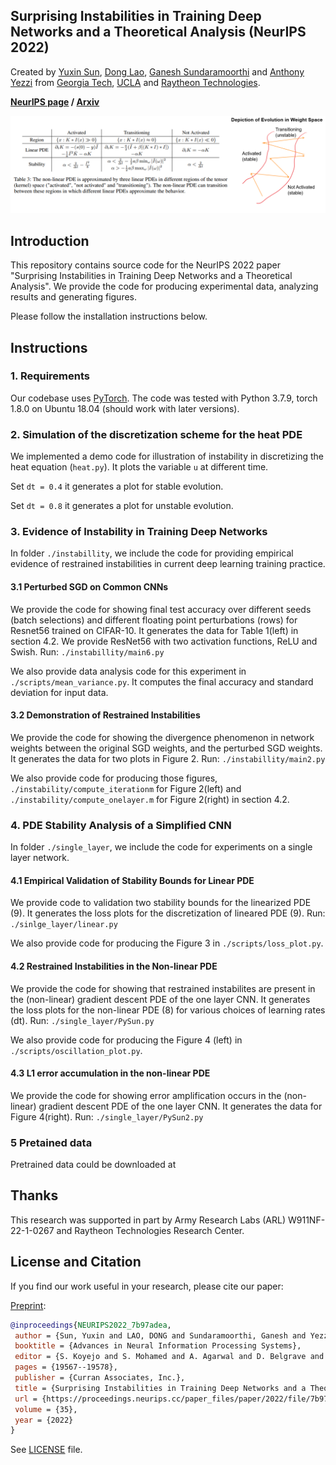 Surprising Instabilities in Training Deep Networks and a Theoretical Analysis (NeurIPS 2022)
---
Created by [Yuxin Sun](https://www.linkedin.com/in/yuxin-sun-972960140/), [Dong Lao](https://www.linkedin.com/in/lao-dong-97b338b0/), [Ganesh Sundaramoorthi](http://www.ganeshsun.com/index.html) and [Anthony Yezzi](https://ece.gatech.edu/directory/anthony-joseph-yezzi) from [Georgia Tech](https://www.gatech.edu/), [UCLA](https://www.ucla.edu/) and [Raytheon Technologies](https://www.rtx.com/).

__[NeurIPS page](https://proceedings.neurips.cc/paper_files/paper/2022/hash/7b97adeafa1c51cf65263459ca9d0d7c-Abstract-Conference.html) / [Arxiv](https://arxiv.org/abs/2206.02001)__

![Demo](fig/demo.png)

## Introduction
This repository contains source code for the NeurIPS 2022 paper "Surprising Instabilities in Training Deep Networks and a Theoretical Analysis".
We provide the code for producing experimental data, analyzing results and generating figures.

Please follow the installation instructions below.

## Instructions

### 1. Requirements

Our codebase uses [PyTorch](https://pytorch.org/).
The code was tested with Python 3.7.9, torch 1.8.0 on Ubuntu 18.04 (should work with later versions).

###  2. Simulation of the discretization scheme for the heat PDE

We implemented a demo code for illustration of instability in discretizing the heat equation (`heat.py`). 
It plots the variable `u` at different time.

Set `dt = 0.4` it generates a plot for stable evolution.

Set `dt = 0.8` it generates a plot for unstable evolution.


### 3. Evidence of Instability in Training Deep Networks
In folder `./instabillity`, we include the code for providing empirical evidence of restrained instabilities in current deep learning training practice. 
#### 3.1 Perturbed SGD on Common CNNs

We provide the code for showing final test accuracy over different seeds (batch selections) and different floating
point perturbations (rows) for Resnet56 trained on CIFAR-10. It generates the data for Table 1(left) in section 4.2. 
We provide ResNet56 with two activation functions, ReLU and Swish. Run:
```./instabillity/main6.py```

We also provide data analysis code for this experiment in `./scripts/mean_variance.py`. It computes the final accuracy and standard deviation for input data.

#### 3.2 Demonstration of Restrained Instabilities

We provide the code for showing the divergence phenomenon in network weights between the original SGD weights, and the perturbed SGD weights.
It generates the data for two plots in Figure 2. Run:
```./instabillity/main2.py```

We also provide code for producing those figures, `./instability/compute_iterationm` for Figure 2(left) and `./instability/compute_onelayer.m` for Figure 2(right) in section 4.2.

### 4. PDE Stability Analysis of a Simplified CNN
In folder `./single_layer`, we include the code for experiments on a single layer network.
#### 4.1 Empirical Validation of Stability Bounds for Linear PDE
We provide code to validation two stability bounds for the linearized PDE (9). It generates the loss plots for the
discretization of lineared PDE (9). Run:
```./sinlge_layer/linear.py```

We also provide code for producing the Figure 3 in `./scripts/loss_plot.py`.

#### 4.2 Restrained Instabilities in the Non-linear PDE
We provide the code for showing that restrained instabilites are present in the (non-linear) gradient descent PDE of the one layer CNN.
It generates the loss plots for the non-linear PDE (8) for various choices of learning rates (dt). Run:
```./single_layer/PySun.py```

We also provide code for producing the Figure 4 (left) in `./scripts/oscillation_plot.py`.

#### 4.3 L1 error accumulation in the non-linear PDE
We provide the code for showing error amplification occurs in the (non-linear) gradient descent PDE of the one layer CNN.
It generates the data for Figure 4(right). Run:
```./single_layer/PySun2.py```

### 5 Pretained data
Pretrained data could be downloaded at 


## Thanks

This research was supported in part by Army Research Labs (ARL) W911NF-22-1-0267 and Raytheon
Technologies Research Center.

## License and Citation

If you find our work useful in your research, please cite our paper:

[Preprint](https://arxiv.org/abs/2206.02001):
```bibtex
@inproceedings{NEURIPS2022_7b97adea,
 author = {Sun, Yuxin and LAO, DONG and Sundaramoorthi, Ganesh and Yezzi, Anthony},
 booktitle = {Advances in Neural Information Processing Systems},
 editor = {S. Koyejo and S. Mohamed and A. Agarwal and D. Belgrave and K. Cho and A. Oh},
 pages = {19567--19578},
 publisher = {Curran Associates, Inc.},
 title = {Surprising Instabilities in Training Deep Networks and a Theoretical Analysis },
 url = {https://proceedings.neurips.cc/paper_files/paper/2022/file/7b97adeafa1c51cf65263459ca9d0d7c-Paper-Conference.pdf},
 volume = {35},
 year = {2022}
}
```

See [LICENSE](LICENSE) file.